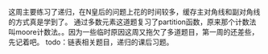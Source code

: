 这周主要练习了递归，在N皇后的问题上花的时间较多，缓存主对角线和副对角线的方式真是学到了。
通过多数元素这道题复习了partition函数，原来那个计数法叫moore计数法。。因为一些临时原因这周又拖欠了多道题目，第一周的还差些，先记着吧。
todo：链表相关题目，递归的课后习题。
